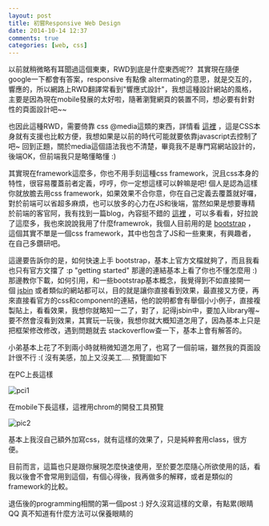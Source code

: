 ```yaml
---
layout: post
title: 初嘗Responsive Web Design
date: 2014-10-14 12:37
comments: true
categories: [web, css]
---
```


以前就稍微略有耳聞過這個東東，RWD到底是什麼東西呢??  其實現在隨便google一下都會有答案，responsive 有點像 altermating的意思，就是交互的，響應的，所以網路上RWD翻譯常看到"響應式設計"，我想這種設計網站的風格，主要是因為現在mobile發展的太好啦，隨著瀏覽網頁的裝置不同，想必要有針對性的頁面設計吧~~  
  
也因此這種RWD，需要倚靠 css @media這類的東西，詳情看 [這裡][1] ，這是CSS本身就有支援也比較方便，我想如果是以前的時代可能就要依靠javascript去控制了吧~ 回到正題，關於media這個語法我也不清楚，畢竟我不是專門寫網站設計的，後端OK，但前端我只是略懂略懂 :)  
  
其實現在framework這麼多，你也不用手刻這種css framework，況且css本身的特性，很容易覆蓋前者定義，哼哼，你一定想這樣可以幹嘛是吧! 個人是認為這樣你就放膽去用css framework，如果效果不合你意，你在自己定義去覆蓋就好囉，對於前端可以省超多麻煩，也可以放多的心力在JS和後端，當然如果是想要專精於前端的客官阿，我有找到一篇blog，內容挺不錯的 [這裡][2] ，可以多看看，好拉說了這麼多，我也來說說我用了什麼framewrok，我個人目前用的是 [bootstrap][3] ，這個其實不單是一個css framework，其中也包含了JS和一些東東，有興趣者，在自己多鑽研吧。  
  
這邊要告訴你的是，如何快速上手 bootstrap，基本上官方文檔就夠了，而且我看也只有官方文擋了 :p "getting started" 那邊的連結基本上看了你也不懂怎麼用 :) 那邊教你下載，如何引用，和一些bootstrap基本概念，我覺得到不如直接開一個 [jsbin][4] 或者類似的網站都可以，目的就是讓你直接看到效果，最直接又方便，再來直接看官方的css和component的連結，他的說明都會有舉個小小例子，直接複製貼上，看看效果，我想你就略知一二了，對了，記得jsbin中，要加入library喔~ 要不然會沒看到效果，其實玩一玩後，我想你就大概知道怎用了，因為基本上只是把框架修改修改，遇到問題就去 stackoverflow查一下，基本上會有解答的。  
  
小弟基本上花了不到兩小時就稍微知道怎用了，也寫了一個前端，雖然我的頁面設計很不行 :( 沒有美感，加上又沒美工.... 預覽圖如下  
  
在PC上長這樣  
  

![pci1][5]

  
在mobile下長這樣，這裡用chrom的開發工具預覽  
  

![pic2][6]

  
基本上我沒自己額外加寫css，就有這樣的效果了，只是純粹套用class，很方便。  
  
目前而言，這篇也只是跟你展現怎麼快速使用，至於要怎麼隨心所欲使用的話，看我以後會不會常用到這個，有個心得後，我再做多的解釋，或者是類似的framework的比較。  
  
退伍後的programming相關的第一個post :) 好久沒寫這樣的文章，有點累(眼睛 QQ
真不知道有什麼方法可以保養眼睛的

[1]: https://developer.mozilla.org/en-US/docs/Web/CSS/@media
[2]: http://learn.shayhowe.com/advanced-html-css/
[3]: http://getbootstrap.com/
[4]: http://jsbin.com/
[5]: http://i.imgur.com/B88wzQs.png
[6]: http://i.imgur.com/gdvFqPY.png

